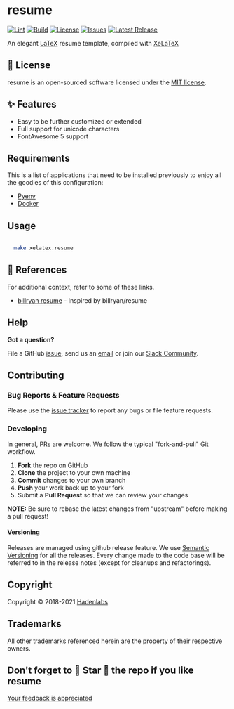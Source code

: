 <!--


  ** DO NOT EDIT THIS FILE
  **
  ** 1) Make all changes to `README.yaml`
  ** 2) Run`make readme` to rebuild this file.
  **
  ** (We maintain HUNDREDS of open source projects. This is how we maintain our sanity.)
  **


  -->

# resume

[![Lint](https://github.com/luismayta/resume/actions/workflows/lint.yml/badge.svg?branch=develop)](https://github.com/luismayta/resume/actions) [![Build](https://github.com/luismayta/resume/actions/workflows/resume.yml/badge.svg?branch=develop)](https://github.com/luismayta/resume/actions) [![License](https://img.shields.io/github/license/luismayta/resume.svg)](https://github.com/luismayta/resume) [![Issues](https://img.shields.io/github/issues/luismayta/resume.svg)](https://github.com/luismayta/resume) [![Latest Release](https://img.shields.io/github/release/luismayta/resume.svg)](https://github.com/luismayta/resume/releases)

An elegant [LaTeX](https://www.latex-project.org/) resume template, compiled with [XeLaTeX](https://www.overleaf.com/learn/latex/XeLaTeX)

## :page_facing_up: License

resume is an open-sourced software licensed under the [MIT license](LICENSE.md).

## :sparkles: Features

- Easy to be further customized or extended
- Full support for unicode characters
- FontAwesome 5 support

## Requirements

This is a list of applications that need to be installed previously to enjoy all the goodies of this configuration:

- [Pyenv](https://github.com/pyenv/pyenv)
- [Docker](https://www.docker.com/)

## Usage

```bash

  make xelatex.resume

```

## :blue_book: References

For additional context, refer to some of these links.

- [billryan resume](https://github.com/billryan/resume) - Inspired by billryan/resume

## Help

**Got a question?**

File a GitHub [issue](https://github.com/luismayta/resume/issues), send us an [email](email) or join our [Slack Community](slack).

## Contributing

### Bug Reports & Feature Requests

Please use the [issue tracker](https://github.com/luismayta/resume/issues) to report any bugs or file feature requests.

### Developing

In general, PRs are welcome. We follow the typical "fork-and-pull" Git workflow.

1.  **Fork** the repo on GitHub
2.  **Clone** the project to your own machine
3.  **Commit** changes to your own branch
4.  **Push** your work back up to your fork
5.  Submit a **Pull Request** so that we can review your changes

**NOTE:** Be sure to rebase the latest changes from "upstream" before making a pull request!

#### Versioning

Releases are managed using github release feature. We use [Semantic Versioning](http://semver.org) for all the releases. Every change made to the code base will be referred to in the release notes (except for cleanups and refactorings).

## Copyright

Copyright © 2018-2021 [Hadenlabs](https://hadenlabs.com)

## Trademarks

All other trademarks referenced herein are the property of their respective owners.

## Don't forget to 🌟 Star 🌟 the repo if you like resume

[Your feedback is appreciated](https://github.com/luismayta/resume/issues)
